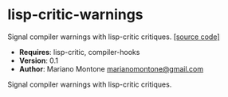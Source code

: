 # lisp-critic-warnings

Signal compiler warnings with lisp-critic critiques.
[[source code]](../lisp-critic-warnings.lisp)

- **Requires**: lisp-critic, compiler-hooks
- **Version**: 0.1
- **Author**: Mariano Montone <marianomontone@gmail.com>


 Signal compiler warnings with lisp-critic critiques.



